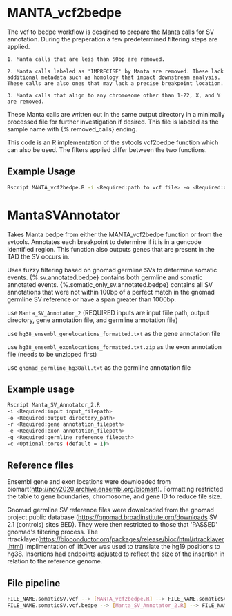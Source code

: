 # MANTA_vcf2bedpe

The vcf to bedpe workflow is desgined to prepare the Manta calls for SV annotation. During the preperation a few predetermined filtering steps are applied.
	
	1. Manta calls that are less than 50bp are removed. 
	
	2. Manta calls labeled as 'IMPRECISE' by Manta are removed. These lack additional metadata such as homology that impact downstream analysis. These calls are also ones that may lack a precise breakpoint location.
	
	3. Manta calls that align to any chromosome other than 1-22, X, and Y are removed. 

These Manta calls are written out in the same output directory in a minimally processed file for further investigation if desired. This file is labeled as the sample name with {%.removed_calls} ending.

This code is an R implementation of the svtools vcf2bedpe function which can also be used. The filters applied differ between the two functions.

## Example Usage
```bash
Rscript MANTA_vcf2bedpe.R -i <Required:path to vcf file> -o <Required:output_directory_path/>
```


# MantaSVAnnotator
Takes Manta bedpe from either the MANTA_vcf2bedpe function or from the svtools. Annotates each breakpoint to determine if it is in a gencode identified region. 
This function also outputs genes that are present in the TAD the SV occurs in.

Uses fuzzy filtering based on gnomad germline SVs to determine somatic events. {%.sv.annotated.bedpe} contains both germline and somatic annotated events.  {%.somatic_only_sv.annotated.bedpe} contains all SV annotations that were not within 100bp of a perfect match in the gnomad germline SV reference or have a span greater than 1000bp.

use `Manta_SV_Annotator_2` (REQUIRED inputs are input fiile path, output directory, gene annotation file, and germline annotation file)

use `hg38_ensembl_genelocations_formatted.txt` as the gene annotation file

use `hg38_ensembl_exonlocations_formatted.txt.zip` as the exon annotation file (needs to be unzipped first)

use `gnomad_germline_hg38all.txt` as the germline annotation file

## Example usage

```bash
Rscript Manta_SV_Annotator_2.R 
-i <Required:input input_filepath> 
-o <Required:output directory_path> 
-r <Required:gene annotation_filepath> 
-e <Required:exon annotation_filepath>
-g <Required:germline reference_filepath> 
-c <Optional:cores (default = 1)>
```

## Reference files 
Ensembl gene and exon locations were downloaded from biomart(http://nov2020.archive.ensembl.org/biomart). Formatting restricted the table to gene boundaries, chromosome, and gene ID to reduce file size. 

Gnomad germline SV reference files were downloaded from the gnomad project public database (https://gnomad.broadinstitute.org/downloads SV 2.1 (controls) sites BED). They were then restricted to those that 'PASSED' gnomad's filtering process. The rtracklayer(https://bioconductor.org/packages/release/bioc/html/rtracklayer.html) implimentation of liftOver was used to translate the hg19 positions to hg38. Insertions had endpoints adjusted to reflect the size of the insertion in relation to the reference genome.

## File pipeline
```bash
FILE_NAME.somaticSV.vcf --> [MANTA_vcf2bedpe.R] --> FILE_NAME.somaticSV.vcf.bedpe + FILE_NAME.somaticSV.vcf_removed_calls
FILE_NAME.somaticSV.vcf.bedpe --> [Manta_SV_Annotator_2.R] --> FILE_NAME.somaticSV.somatic_only_sv.annotated.bedpe + FILE_NAME.somaticSV.sv.annotated.bedpe
```


